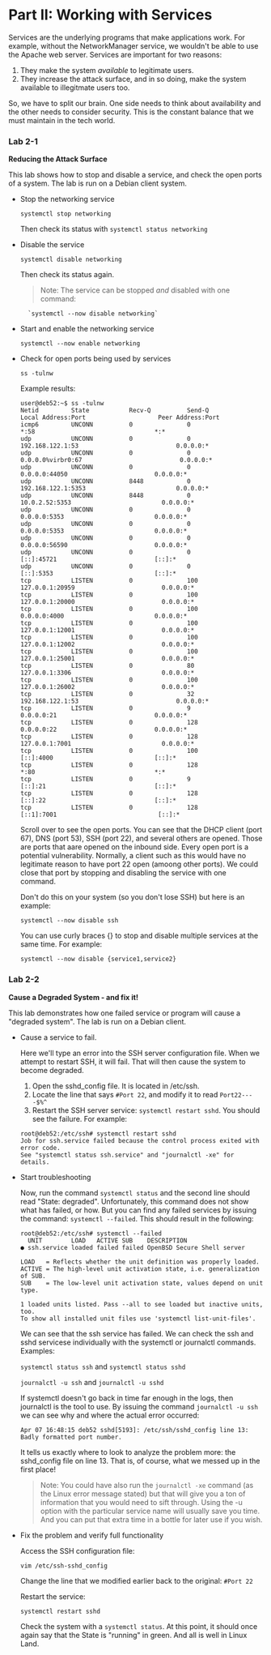 # Part II: Working with Services

Services are the underlying programs that make applications work. For example, without the NetworkManager service, we wouldn't be able to use the Apache web server. Services are important for two reasons:

1. They make the system *available* to legitimate users.
2. They increase the attack surface, and in so doing, make the system available to illegitmate users too.

So, we have to split our brain. One side needs to think about availability and the other needs to consider security. This is the constant balance that we must maintain in the tech world.

### Lab 2-1
**Reducing the Attack Surface**

This lab shows how to stop and disable a service, and check the open ports of a system. The lab is run on a Debian client system.

- Stop the networking service

	`systemctl stop networking`

	Then check its status with `systemctl status networking`

- Disable the service 

	`systemctl disable networking`

	Then check its status again.

	> Note: The service can be stopped *and* disabled with one command:
		
		`systemctl --now disable networking`

- Start and enable the networking service

	`systemctl --now enable networking`

- Check for open ports being used by services

	`ss -tulnw`

	Example results:

	```
	user@deb52:~$ ss -tulnw
	Netid         State           Recv-Q          Send-Q                    Local Address:Port                    Peer Address:Port         
	icmp6         UNCONN          0               0                                     *:58                                 *:*            
	udp           UNCONN          0               0                         192.168.122.1:53                           0.0.0.0:*            
	udp           UNCONN          0               0                        0.0.0.0%virbr0:67                           0.0.0.0:*            
	udp           UNCONN          0               0                               0.0.0.0:44050                        0.0.0.0:*            
	udp           UNCONN          8448            0                         192.168.122.1:5353                         0.0.0.0:*            
	udp           UNCONN          8448            0                             10.0.2.52:5353                         0.0.0.0:*            
	udp           UNCONN          0               0                               0.0.0.0:5353                         0.0.0.0:*            
	udp           UNCONN          0               0                               0.0.0.0:5353                         0.0.0.0:*            
	udp           UNCONN          0               0                               0.0.0.0:56590                        0.0.0.0:*            
	udp           UNCONN          0               0                                  [::]:45721                           [::]:*            
	udp           UNCONN          0               0                                  [::]:5353                            [::]:*            
	tcp           LISTEN          0               100                           127.0.0.1:20959                        0.0.0.0:*            
	tcp           LISTEN          0               100                           127.0.0.1:20000                        0.0.0.0:*            
	tcp           LISTEN          0               100                             0.0.0.0:4000                         0.0.0.0:*            
	tcp           LISTEN          0               100                           127.0.0.1:12001                        0.0.0.0:*            
	tcp           LISTEN          0               100                           127.0.0.1:12002                        0.0.0.0:*            
	tcp           LISTEN          0               100                           127.0.0.1:25001                        0.0.0.0:*            
	tcp           LISTEN          0               80                            127.0.0.1:3306                         0.0.0.0:*            
	tcp           LISTEN          0               100                           127.0.0.1:26002                        0.0.0.0:*            
	tcp           LISTEN          0               32                        192.168.122.1:53                           0.0.0.0:*            
	tcp           LISTEN          0               9                               0.0.0.0:21                           0.0.0.0:*            
	tcp           LISTEN          0               128                             0.0.0.0:22                           0.0.0.0:*            
	tcp           LISTEN          0               128                           127.0.0.1:7001                         0.0.0.0:*            
	tcp           LISTEN          0               100                                [::]:4000                            [::]:*            
	tcp           LISTEN          0               128                                   *:80                                 *:*            
	tcp           LISTEN          0               9                                  [::]:21                              [::]:*            
	tcp           LISTEN          0               128                                [::]:22                              [::]:*            
	tcp           LISTEN          0               128                               [::1]:7001                            [::]:*    
	```

	Scroll over to see the open ports. You can see that the DHCP client (port 67), DNS (port 53), SSH (port 22), and several others are opened. Those are ports that aare opened on the inbound side. Every open port is a potential vulnerability. Normally, a client such as this would have no legitimate reason to have port 22 open (amoong other ports). We could close that port by stopping and disabling the service with one command. 

	Don't do this on your system (so you don't lose SSH) but here is an example:

	`systemctl --now disable ssh`

	You can use curly braces {} to stop and disable multiple services at the same time. For example:

	`systemctl --now disable {service1,service2}`

### Lab 2-2
**Cause a Degraded System - and fix it!**

This lab demonstrates how one failed service or program will cause a "degraded system". The lab is run on a Debian client.

- Cause a service to fail.

	Here we'll type an error into the SSH server configuration file. When we attempt to restart SSH, it will fail. That will then cause the system to become degraded.  

	1. Open the sshd_config file. It is located in /etc/ssh.
	2. Locate the line that says `#Port 22`, and modify it to read `Port22----$%^`
	3. Restart the SSH server service: `systemctl restart sshd`. You should see the failure. For example:


	```
	root@deb52:/etc/ssh# systemctl restart sshd
	Job for ssh.service failed because the control process exited with error code.
	See "systemctl status ssh.service" and "journalctl -xe" for details.
	```

- Start troubleshooting

	Now, run the command `systemctl status` and the second line should read "State: degraded". Unfortunately, this command does not show what has failed, or how. But you can find any failed services by issuing the command: `systemctl --failed`. This should result in the following:

	```
	root@deb52:/etc/ssh# systemctl --failed
	  UNIT        LOAD   ACTIVE SUB    DESCRIPTION                
	● ssh.service loaded failed failed OpenBSD Secure Shell server

	LOAD   = Reflects whether the unit definition was properly loaded.
	ACTIVE = The high-level unit activation state, i.e. generalization of SUB.
	SUB    = The low-level unit activation state, values depend on unit type.

	1 loaded units listed. Pass --all to see loaded but inactive units, too.
	To show all installed unit files use 'systemctl list-unit-files'.
	```

	We can see that the ssh service has failed. We can check the ssh and sshd servicese individually with the systemctl or journalctl commands. Examples:

	`systemctl status ssh` and `systemctl status sshd`

	`journalctl -u ssh` and `journalctl -u sshd`

	If systemctl doesn't go back in time far enough in the logs, then journalctl is the tool to use. By issuing the command `journalctl -u ssh` we can see why and where the actual error occurred:

	```
	Apr 07 16:48:15 deb52 sshd[5193]: /etc/ssh/sshd_config line 13: Badly formatted port number.
	```

	It tells us exactly where to look to analyze the problem more: the sshd_config file on line 13. That is, of course, what we messed up in the first place! 

	> Note: You could have also run the `journalctl -xe` command (as the Linux error message stated) but that will give you a ton of information that you would need to sift through. Using the -u option with the particular service name will usually save you time. And you can put that extra time in a bottle for later use if you wish.

- Fix the problem and verify full functionality

	Access the SSH configuration file:

	`vim /etc/ssh-sshd_config`

	Change the line that we modified earlier back to the original: `#Port 22`

	Restart the service:

	`systemctl restart sshd`

	Check the system with a `systemctl status`. At this point, it should once again say that the State is "running" in green. And all is well in Linux Land. 